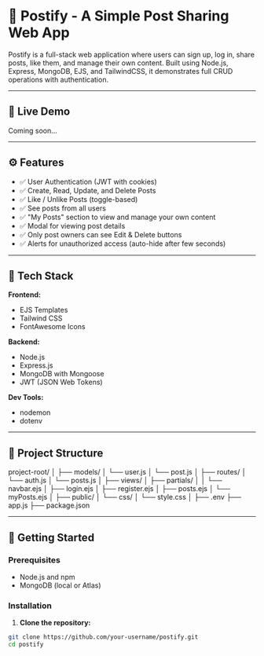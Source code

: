 # 📝 Postify - A Simple Post Sharing Web App

Postify is a full-stack web application where users can sign up, log in, share posts, like them, and manage their own content. Built using Node.js, Express, MongoDB, EJS, and TailwindCSS, it demonstrates full CRUD operations with authentication.

---

## 🔗 Live Demo

Coming soon...

---

## ⚙️ Features

- ✅ User Authentication (JWT with cookies)
- ✅ Create, Read, Update, and Delete Posts
- ✅ Like / Unlike Posts (toggle-based)
- ✅ See posts from all users
- ✅ "My Posts" section to view and manage your own content
- ✅ Modal for viewing post details
- ✅ Only post owners can see Edit & Delete buttons
- ✅ Alerts for unauthorized access (auto-hide after few seconds)

---

## 🧰 Tech Stack

**Frontend:**
- EJS Templates
- Tailwind CSS
- FontAwesome Icons

**Backend:**
- Node.js
- Express.js
- MongoDB with Mongoose
- JWT (JSON Web Tokens)

**Dev Tools:**
- nodemon
- dotenv

---

## 📂 Project Structure

project-root/
│
├── models/
│ └── user.js
│ └── post.js
│
├── routes/
│ └── auth.js
│ └── posts.js
│
├── views/
│ ├── partials/
│ │ └── navbar.ejs
│ ├── login.ejs
│ ├── register.ejs
│ ├── posts.ejs
│ └── myPosts.ejs
│
├── public/
│ └── css/
│ └── style.css
│
├── .env
├── app.js
├── package.json


---

## 🚀 Getting Started

### Prerequisites

- Node.js and npm
- MongoDB (local or Atlas)

### Installation

1. **Clone the repository:**

```bash
git clone https://github.com/your-username/postify.git
cd postify
